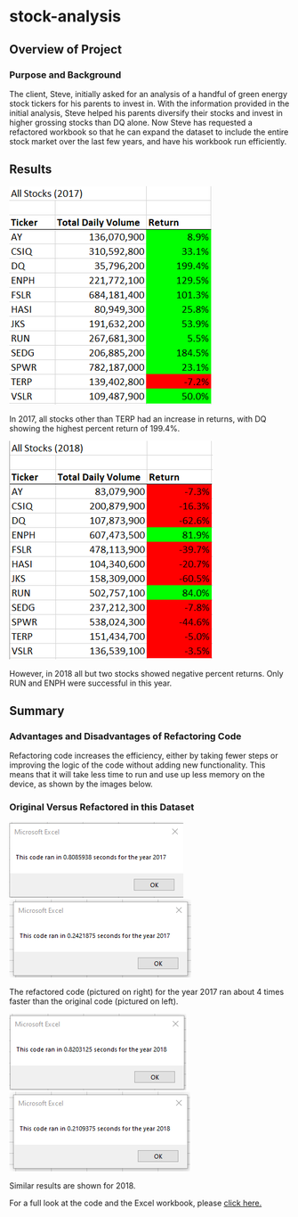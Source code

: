 # stock-analysis

## Overview of Project

### Purpose and Background
The client, Steve, initially asked for an analysis of a handful of green energy stock tickers for his parents to invest in. With the information provided in the initial analysis, Steve helped his parents diversify their stocks and invest in higher grossing stocks than DQ alone. Now Steve has requested a refactored workbook so that he can expand the dataset to include the entire stock market over the last few years, and have his workbook run efficiently. 

## Results

![2017_Stocks](Resources/allStocks2017replace.png)

In 2017, all stocks other than TERP had an increase in returns, with DQ showing the highest percent return of 199.4%. 

![2018_Stocks](Resources/allStocks2018replace.png)

However, in 2018 all but two stocks showed negative percent returns. Only RUN and ENPH were successful in this year.


## Summary
### Advantages and Disadvantages of Refactoring Code
Refactoring code increases the efficiency, either by taking fewer steps or improving the logic of the code without adding new functionality. This means that it will take less time to run and use up less memory on the device, as shown by the images below. 

### Original Versus Refactored in this Dataset

![time1](Resources/original2017time.png)              ![time2](Resources/refactored2017time.png)

The refactored code (pictured on right) for the year 2017 ran about 4 times faster than the original code (pictured on left).

![time3](Resources/original2018time.png)              ![time4](Resources/refactored2018time.png)

Similar results are shown for 2018. 


For a full look at the code and the Excel workbook, please [click here.](VBA_Challenge.xlsm)
